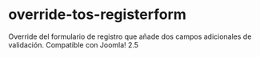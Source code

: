 # override-tos-registerform
Override del formulario de registro que añade dos campos adicionales de validación. Compatible con Joomla! 2.5
